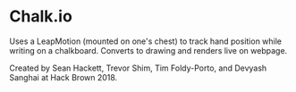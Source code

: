 # Chalk.io

Uses a LeapMotion (mounted on one's chest) to track hand position while writing on a chalkboard. Converts to drawing and renders live on webpage.

Created by Sean Hackett, Trevor Shim, Tim Foldy-Porto, and Devyash Sanghai at Hack Brown 2018.
